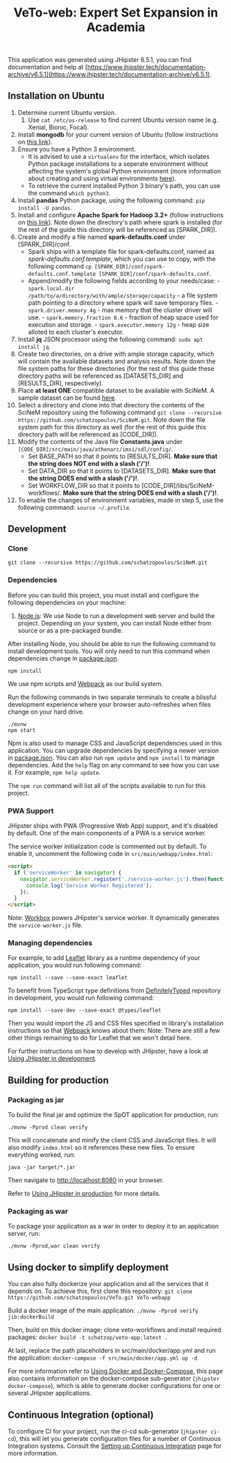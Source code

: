 <p align="center">
<!--   <img src="https://github.com/schatzopoulos/SciNeM/blob/master/src/main/webapp/content/images/scinem_logo_purple.png?raw=true" width="400px"/> -->
  <h1 align="center">VeTo-web: Expert Set Expansion in Academia</h1>
  <br />
</p>

This application was generated using JHipster 6.5.1, you can find documentation and help at [https://www.jhipster.tech/documentation-archive/v6.5.1](https://www.jhipster.tech/documentation-archive/v6.5.1).

## Installation on Ubuntu

1. Determine current Ubuntu version.
   1. Use `cat /etc/os-release` to find current Ubuntu version name (e.g. Xenial, Bionic, Focal).
2. Install **mongodb** for your current version of Ubuntu (follow instructions on [this link](https://docs.mongodb.com/manual/tutorial/install-mongodb-on-ubuntu/)).
3. Ensure you have a Python 3 environment.
   - It is advised to use a `virtualenv` for the interface, which isolates Python package installations to a seperate environment without affecting the system's global Python environment (more information about creating and using virtual environments [here](https://docs.python.org/3/tutorial/venv.html)).
   - To retrieve the current installed Python 3 binary's path, you can use the command `which python3`.
4. Install **pandas** Python package, using the following command: `pip install -U pandas`.
5. Install and configure **Apache Spark for Hadoop 3.2+** (follow instructions on [this link](https://phoenixnap.com/kb/install-spark-on-ubuntu)). Note down the directory's path where spark is installed (for the rest of the guide this directory will be referenced as [SPARK_DIR]).
6. Create and modify a file named **spark-defaults.conf** under [SPARK_DIR]/conf.
   - Spark ships with a template file for spark-defaults.conf, named as _spark-defaults.conf.template_, which you can use to copy, with the following command `cp [SPARK_DIR]/conf/spark-defaults.conf.template [SPARK_DIR]/conf/spark-defaults.conf`.
   - Append/modify the following fields according to your needs/case: - `spark.local.dir /path/to/a/directory/with/ample/storage/capacity` - a file system path pointing to a directory where spark will save temporary files. - `spark.driver.memory 4g` - max memory that the cluster driver will use. - `spark.memory.fraction 0.6` - fraction of heap space used for execution and storage. - `spark.executor.memory 12g` - heap size alloted to each cluster's executor.
7. Install **jq** JSON processor using the following command: `sudo apt install jq`.
8. Create two directories, on a drive with ample storage capacity, which will contain the available datasets and analysis results. Note down the file system paths for these directories (for the rest of this guide these directory paths will be referenced as [DATASETS_DIR] and [RESULTS_DIR], respectively).
9. Place **at least ONE** compatible dataset to be available with SciNeM. A sample dataset can be found [here](https://scinem.imsi.athenarc.gr/content/DBLP_sample.zip).
10. Select a directory and clone into that directory the contents of the SciNeM repository using the following command `git clone --recursive https://github.com/schatzopoulos/SciNeM.git`. Note down the file system path for this directory as well (for the rest of this guide this directory path will be referenced as [CODE_DIR]).
11. Modify the contents of the Java file **Constants.java** under `[CODE_DIR]/src/main/java/athenarc/imsi/sdl/config/`.
    - Set BASE_PATH so that it points to [RESULTS_DIR]. **Make sure that the string does NOT end with a slash ('/')!**.
    - Set DATA_DIR so that it points to [DATASETS_DIR]. **Make sure that the string DOES end with a slash ('/')!**.
    - Set WORKFLOW_DIR so that it points to [CODE_DIR]/libs/SciNeM-workflows/. **Make sure that the string DOES end with a slash ('/')!**.
12. To enable the changes of environment variables, made in step 5, use the following command: `source ~/.profile`.

## Development

### Clone

```
git clone --recursive https://github.com/schatzopoulos/SciNeM.git
```

### Dependencies

Before you can build this project, you must install and configure the following dependencies on your machine:

1. [Node.js][]: We use Node to run a development web server and build the project.
   Depending on your system, you can install Node either from source or as a pre-packaged bundle.

After installing Node, you should be able to run the following command to install development tools.
You will only need to run this command when dependencies change in [package.json](package.json).

    npm install

We use npm scripts and [Webpack][] as our build system.

Run the following commands in two separate terminals to create a blissful development experience where your browser
auto-refreshes when files change on your hard drive.

    ./mvnw
    npm start

Npm is also used to manage CSS and JavaScript dependencies used in this application. You can upgrade dependencies by
specifying a newer version in [package.json](package.json). You can also run `npm update` and `npm install` to manage dependencies.
Add the `help` flag on any command to see how you can use it. For example, `npm help update`.

The `npm run` command will list all of the scripts available to run for this project.

### PWA Support

JHipster ships with PWA (Progressive Web App) support, and it's disabled by default. One of the main components of a PWA is a service worker.

The service worker initialization code is commented out by default. To enable it, uncomment the following code in `src/main/webapp/index.html`:

```html
<script>
  if ('serviceWorker' in navigator) {
    navigator.serviceWorker.register('./service-worker.js').then(function() {
      console.log('Service Worker Registered');
    });
  }
</script>
```

Note: [Workbox](https://developers.google.com/web/tools/workbox/) powers JHipster's service worker. It dynamically generates the `service-worker.js` file.

### Managing dependencies

For example, to add [Leaflet][] library as a runtime dependency of your application, you would run following command:

    npm install --save --save-exact leaflet

To benefit from TypeScript type definitions from [DefinitelyTyped][] repository in development, you would run following command:

    npm install --save-dev --save-exact @types/leaflet

Then you would import the JS and CSS files specified in library's installation instructions so that [Webpack][] knows about them:
Note: There are still a few other things remaining to do for Leaflet that we won't detail here.

For further instructions on how to develop with JHipster, have a look at [Using JHipster in development][].

## Building for production

### Packaging as jar

To build the final jar and optimize the SpOT application for production, run:

    ./mvnw -Pprod clean verify

This will concatenate and minify the client CSS and JavaScript files. It will also modify `index.html` so it references these new files.
To ensure everything worked, run:

    java -jar target/*.jar

Then navigate to [http://localhost:8080](http://localhost:8080) in your browser.

Refer to [Using JHipster in production][] for more details.

### Packaging as war

To package your application as a war in order to deploy it to an application server, run:

    ./mvnw -Pprod,war clean verify

## Using docker to simplify deployment

You can also fully dockerize your application and all the services that it depends on.
To achieve this, first clone this repository:
    `git clone https://github.com/schatzopoulos/VeTo.git VeTo-webapp`

Build a docker image of the main application:
    `./mvnw -Pprod verify jib:dockerBuild`

Then, build on this docker image; clone veto-workflows and install required packages:
    `docker build -t schatzop/veto-app:latest .`

At last, replace the path placeholders in src/main/docker/app.yml and run the application:
    `docker-compose -f src/main/docker/app.yml up -d`

For more information refer to [Using Docker and Docker-Compose][], this page also contains information on the docker-compose sub-generator (`jhipster docker-compose`), which is able to generate docker configurations for one or several JHipster applications.

## Continuous Integration (optional)

To configure CI for your project, run the ci-cd sub-generator (`jhipster ci-cd`), this will let you generate configuration files for a number of Continuous Integration systems. Consult the [Setting up Continuous Integration][] page for more information.

[jhipster homepage and latest documentation]: https://www.jhipster.tech
[jhipster 6.5.1 archive]: https://www.jhipster.tech/documentation-archive/v6.5.1
[using jhipster in development]: https://www.jhipster.tech/documentation-archive/v6.5.1/development/
[using docker and docker-compose]: https://www.jhipster.tech/documentation-archive/v6.5.1/docker-compose
[using jhipster in production]: https://www.jhipster.tech/documentation-archive/v6.5.1/production/
[running tests page]: https://www.jhipster.tech/documentation-archive/v6.5.1/running-tests/
[code quality page]: https://www.jhipster.tech/documentation-archive/v6.5.1/code-quality/
[setting up continuous integration]: https://www.jhipster.tech/documentation-archive/v6.5.1/setting-up-ci/
[node.js]: https://nodejs.org/
[yarn]: https://yarnpkg.org/
[webpack]: https://webpack.github.io/
[angular cli]: https://cli.angular.io/
[browsersync]: https://www.browsersync.io/
[jest]: https://facebook.github.io/jest/
[jasmine]: https://jasmine.github.io/2.0/introduction.html
[protractor]: https://angular.github.io/protractor/
[leaflet]: https://leafletjs.com/
[definitelytyped]: https://definitelytyped.org/
